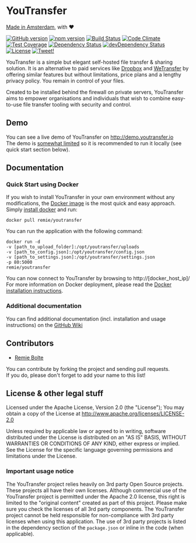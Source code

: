 # YouTransfer
[Made in Amsterdam](http://www.iamsterdam.com/en/business/startupamsterdam), with ♥

[![GitHub version](https://badge.fury.io/gh/remie%2Fyoutransfer.svg)](http://badge.fury.io/gh/remie%2Fyoutransfer) [![npm version](https://badge.fury.io/js/youtransfer.svg)](http://badge.fury.io/js/youtransfer) [![Build Status](https://travis-ci.org/remie/YouTransfer.svg?branch=master)](https://travis-ci.org/remie/YouTransfer) [![Code Climate](https://codeclimate.com/github/remie/YouTransfer/badges/gpa.svg)](https://codeclimate.com/github/remie/YouTransfer) [![Test Coverage](https://codeclimate.com/github/remie/YouTransfer/badges/coverage.svg)](https://codeclimate.com/github/remie/YouTransfer/coverage) [![Dependency Status](https://david-dm.org/remie/youtransfer.svg)](https://david-dm.org/remie/youtransfer) [![devDependency Status](https://david-dm.org/remie/youtransfer/dev-status.svg)](https://david-dm.org/remie/youtransfer#info=devDependencies) [![License](https://img.shields.io/github/license/remie/youtransfer.svg)](http://www.apache.org/licenses/LICENSE-2.0) [![Tweet!](https://img.shields.io/twitter/url/http/youtransfer.io.svg?style=social)](https://img.shields.io/twitter/url/http/youtransfer.io.svg?style=social)

YouTransfer is a simple but elegant self-hosted file transfer & sharing solution. It is an alternative to paid services like [Dropbox](http://dropbox.com) and [WeTransfer](http://wetransfer.com) by offering similar features but without limitations, price plans and a lengthy privacy policy. You remain in control of your files.

Created to be installed behind the firewall on private servers, YouTransfer aims to empower organisations and individuals that wish to combine easy-to-use file transfer tooling with security and control.

## Demo

You can see a live demo of YouTransfer on http://demo.youtransfer.io  
The demo is [somewhat limited](https://github.com/remie/YouTransfer/wiki/Demo) so it is recommended to run it locally (see quick start section below).

## Documentation

### Quick Start using Docker

If you wish to install YouTransfer in your own environment without any modifications, the [Docker image](http://hub.docker.com/r/remie/youtransfer/) is the most quick and easy approach. Simply [install docker](https://docs.docker.com/installation/) and run:

`docker pull remie/youtransfer`

You can run the application with the following command:

````
docker run -d 
-v [path_to_upload_folder]:/opt/youtransfer/uploads 
-v [path_to_config.json]:/opt/youtransfer/config.json 
-v [path_to_settings.json]:/opt/youtransfer/settings.json 
-p 80:5000 
remie/youtransfer
````

You can now connect to YouTransfer by browsing to http://[docker_host_ip]/
For more information on Docker deployment, please read the [Docker installation instructions](https://github.com/remie/YouTransfer/wiki/docker).

### Additional documentation

You can find additional documentation (incl. installation and usage instructions) on the [GitHub Wiki](https://github.com/remie/YouTransfer/wiki)

## Contributors

- [Remie Bolte](https://github.com/remie)

You can contribute by forking the project and sending pull requests.  
If you do, please don't forget to add your name to this list!

## License & other legal stuff

Licensed under the Apache License, Version 2.0 (the "License");
You may obtain a copy of the License at http://www.apache.org/licenses/LICENSE-2.0

Unless required by applicable law or agreed to in writing, software
distributed under the License is distributed on an "AS IS" BASIS,
WITHOUT WARRANTIES OR CONDITIONS OF ANY KIND, either express or implied.
See the License for the specific language governing permissions and
limitations under the License.

### Important usage notice

The YouTransfer project relies heavily on 3rd party Open Source projects. These projects all have their own licenses. Although commercial use of the YouTransfer project is permitted under the Apache 2.0 license, this right is limited to the "original content" created as part of this project. Please make sure you check the licenses of all 3rd party components. The YouTransfer project cannot be held responsible for non-compliance with 3rd party licenses when using this application. The use of 3rd party projects is listed in the dependency section of the `package.json` or inline in the code (when applicable).
